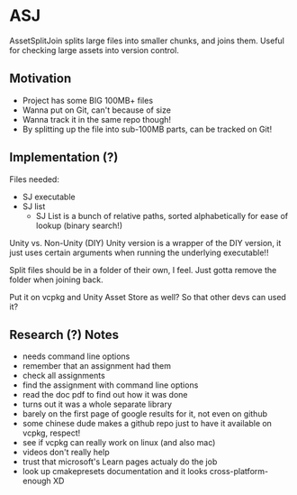 # ASJ

AssetSplitJoin splits large files into smaller chunks, and joins them. Useful for checking large assets into version control.

## Motivation
- Project has some BIG 100MB+ files
- Wanna put on Git, can't because of size
- Wanna track it in the same repo though!
- By splitting up the file into sub-100MB parts, can be tracked on Git!

## Implementation (?)
Files needed:
- SJ executable
- SJ list
	- SJ List is a bunch of relative paths, sorted alphabetically for ease of lookup (binary search!)

Unity vs. Non-Unity (DIY)
Unity version is a wrapper of the DIY version, it just uses certain arguments when running the underlying executable!!

Split files should be in a folder of their own, I feel. Just gotta remove the folder when joining back.

Put it on vcpkg and Unity Asset Store as well? So that other devs can used it?

## Research (?) Notes
- needs command line options
- remember that an assignment had them
- check all assignments
- find the assignment with command line options
- read the doc pdf to find out how it was done
- turns out it was a whole separate library
- barely on the first page of google results for it, not even on github
- some chinese dude makes a github repo just to have it available on vcpkg, respect!
- see if vcpkg can really work on linux (and also mac)
- videos don't really help
- trust that microsoft's Learn pages actualy do the job
- look up cmakepresets documentation and it looks cross-platform-enough XD
